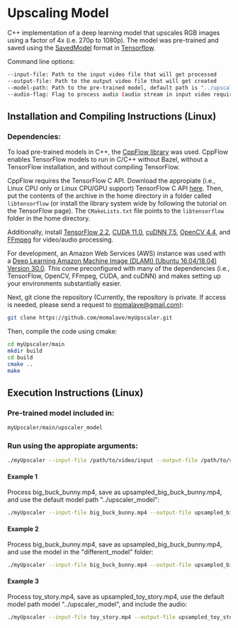 # Upscaling Model

C++ implementation of a deep learning model that upscales RGB images using a factor of 4x (i.e. 270p to 1080p). The model was pre-trained and saved using the [SavedModel](https://www.tensorflow.org/guide/saved_model) format in [Tensorflow](https://www.tensorflow.org/install/pip).

Command line options:

```sh
--input-file: Path to the input video file that will get processed
--output-file: Path to the output video file that will get created
--model-path: Path to the pre-trained model, default path is "../upscaler_model"
--audio-flag: Flag to process audio (audio stream in input video required), default audio processing is off
```

## Installation and Compiling Instructions (Linux)

### Dependencies:
To load pre-trained models in C++, the [CppFlow library](https://github.com/serizba/cppflow) was used. CppFlow enables TensorFlow models to run in C/C++ without Bazel, without a TensorFlow installation, and without compiling TensorFlow.

CppFlow requires the TensorFlow C API. Download the appropiate (i.e., Linux CPU only or Linux CPU/GPU support) TensorFlow C API [here](https://www.tensorflow.org/install/lang_c). Then, put the contents of the archive in the home directory in a folder called `libtensorflow` (or install the library system wide by following the tutorial on the TensorFlow page). The `CMakeLists.txt` file points to the `libtensorflow` folder in the home directory.

Additionally, install [TensorFlow 2.2](https://www.tensorflow.org/install/pip), [CUDA 11.0](https://developer.nvidia.com/cuda-downloads), [cuDNN 7.5](https://docs.nvidia.com/deeplearning/sdk/cudnn-install/index.html), [OpenCV 4.4](https://docs.opencv.org/trunk/d7/d9f/tutorial_linux_install.html), and [FFmpeg](https://ffmpeg.org/download.html) for video/audio processing.

For development, an Amazon Web Services (AWS) instance was used with a [Deep Learning Amazon Machine Image (DLAMI) (Ubuntu 16.04/18.04) Version 30.0](
https://docs.aws.amazon.com/dlami/latest/devguide/what-is-dlami.html). This come preconfigured with many of the dependencies (i.e., TensorFlow, OpenCV, FFmpeg, CUDA, and cuDNN) and makes setting up your environments substantially easier.

Next, git clone the repository (Currently, the repository is private. If access is needed, please send a request to momalave@gmail.com):
```sh
git clone https://github.com/momalave/myUpscaler.git
```

Then, compile the code using cmake:
```sh
cd myUpscaler/main
mkdir build
cd build
cmake ..
make
```

## Execution Instructions (Linux)

### Pre-trained model included in:
```sh
myUpscaler/main/upscaler_model
```

### Run using the appropiate arguments:
```sh
./myUpscaler --input-file /path/to/video/input --output-file /path/to/video/out --model-path <optional, path/to/model/folder, default "../upscaler_model"> --audio-flag <optional flag, default audio processing is off>
```

#### Example 1 
Process big_buck_bunny.mp4, save as upsampled_big_buck_bunny.mp4, and use the default model path "../upscaler_model": 
```sh
./myUpscaler --input-file big_buck_bunny.mp4 --output-file upsampled_big_buck_bunny.mp4
```
#### Example 2 
Process big_buck_bunny.mp4, save as upsampled_big_buck_bunny.mp4, and use the model in the "different_model" folder: 
```sh
./myUpscaler --input-file big_buck_bunny.mp4 --output-file upsampled_big_buck_bunny.mp4 --model-path different_model
```
#### Example 3 
Process toy_story.mp4, save as upsampled_toy_story.mp4, use the default model path model "../upscaler_model", and include the audio: 
```sh
./myUpscaler --input-file toy_story.mp4 --output-file upsampled_toy_story.mp4 --audio-flag
```

